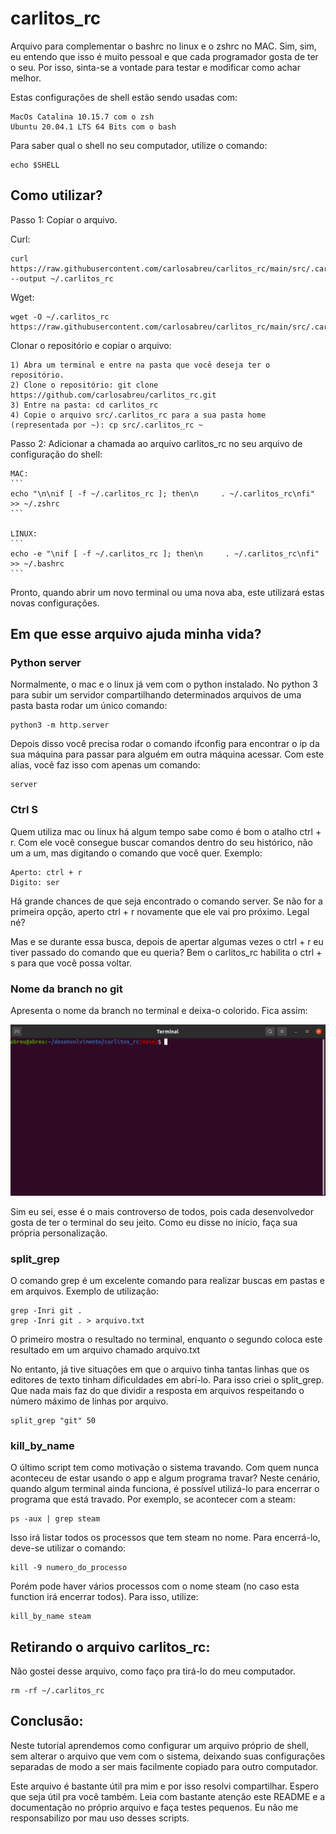 # **carlitos_rc**
Arquivo para complementar o bashrc no linux e o zshrc no MAC. Sim, sim, eu entendo que isso é muito pessoal e que cada programador gosta de ter o seu. Por isso, sinta-se a vontade para testar e modificar como achar melhor.


Estas configurações de shell estão sendo usadas com: 

    MacOs Catalina 10.15.7 com o zsh
    Ubuntu 20.04.1 LTS 64 Bits com o bash

Para saber qual o shell no seu computador, utilize o comando:

    echo $SHELL

## **Como utilizar?**

Passo 1: Copiar o arquivo.

Curl:

    curl https://raw.githubusercontent.com/carlosabreu/carlitos_rc/main/src/.carlitos_rc --output ~/.carlitos_rc

Wget:

    wget -O ~/.carlitos_rc https://raw.githubusercontent.com/carlosabreu/carlitos_rc/main/src/.carlitos_rc

Clonar o repositório e copiar o arquivo:

    1) Abra um terminal e entre na pasta que você deseja ter o repositório.
    2) Clone o repositório: git clone https://github.com/carlosabreu/carlitos_rc.git
    3) Entre na pasta: cd carlitos_rc
    4) Copie o arquivo src/.carlitos_rc para a sua pasta home (representada por ~): cp src/.carlitos_rc ~  

Passo 2: Adicionar a chamada ao arquivo carlitos_rc no seu arquivo de configuração do shell:
    
    MAC:
    ```
    echo "\n\nif [ -f ~/.carlitos_rc ]; then\n     . ~/.carlitos_rc\nfi" >> ~/.zshrc
    ``` 

    LINUX: 
    ```
    echo -e "\nif [ -f ~/.carlitos_rc ]; then\n     . ~/.carlitos_rc\nfi" >> ~/.bashrc
    ```


Pronto, quando abrir um novo terminal ou uma nova aba, este utilizará estas novas configurações.

## **Em que esse arquivo ajuda minha vida?**

### **Python server**
Normalmente, o mac e o linux já vem com o python instalado. No python 3 para subir um servidor compartilhando determinados arquivos de uma pasta basta rodar um único comando:
    
    python3 -m http.server

Depois disso você precisa rodar o comando ifconfig para encontrar o ip da sua máquina para passar para alguém em outra máquina acessar. Com este alias, você faz isso com apenas um comando:

    server

### **Ctrl S**
Quem utiliza mac ou linux há algum tempo sabe como é bom o atalho ctrl + r. Com ele você consegue buscar comandos dentro do seu histórico, não um a um, mas digitando o comando que você quer. Exemplo:

    Aperto: ctrl + r
    Digito: ser 
Há grande chances de que seja encontrado o comando server. Se não for a primeira opção, aperto ctrl + r novamente que ele vai pro próximo. Legal né?

Mas e se durante essa busca, depois de apertar algumas vezes o ctrl + r eu tiver passado do comando que eu queria?
Bem o carlitos_rc habilita o ctrl + s para que você possa voltar. 

### **Nome da branch no git**
Apresenta o nome da branch no terminal e deixa-o colorido. Fica assim:

![](./resources/git_nome_branch.png)

Sim eu sei, esse é o mais controverso de todos, pois cada desenvolvedor gosta de ter o terminal do seu jeito.
Como eu disse no início, faça sua própria personalização.

### **split_grep**
O comando grep é um excelente comando para realizar buscas em pastas e em arquivos. Exemplo de utilização:

    grep -Inri git .
    grep -Inri git . > arquivo.txt

O primeiro mostra o resultado no terminal, enquanto o segundo coloca este resultado em um arquivo chamado arquivo.txt

No entanto, já tive situações em que o arquivo tinha tantas linhas que os editores de texto tinham dificuldades em abrí-lo. Para isso criei o split_grep. Que nada mais faz do que dividir a resposta em arquivos respeitando o número máximo de linhas por arquivo.

    split_grep "git" 50

### **kill_by_name**

O último script tem como motivação o sistema travando. Com quem nunca aconteceu de estar usando o app e algum programa travar? Neste cenário, quando algum terminal ainda funciona, é possível utilizá-lo para encerrar o programa que está travado. Por exemplo, se acontecer com a steam:

    ps -aux | grep steam 

Isso irá listar todos os processos que tem steam no nome. Para encerrá-lo, deve-se utilizar o comando: 
    
    kill -9 numero_do_processo

Porém pode haver vários processos com o nome steam (no caso esta function irá encerrar todos). Para isso, utilize:

    kill_by_name steam

## **Retirando o arquivo carlitos_rc:**

Não gostei desse arquivo, como faço pra tirá-lo do meu computador.

    rm -rf ~/.carlitos_rc


## **Conclusão:**

Neste tutorial aprendemos como configurar um arquivo próprio de shell, sem alterar o arquivo que vem com o sistema, deixando suas configurações separadas de modo a ser mais facilmente copiado para outro computador.

Este arquivo é bastante útil pra mim e por isso resolvi compartilhar. Espero que seja útil pra você também. Leia com bastante atenção este README e a documentação no próprio arquivo e faça testes pequenos. Eu não me responsabilizo por mau uso desses scripts.